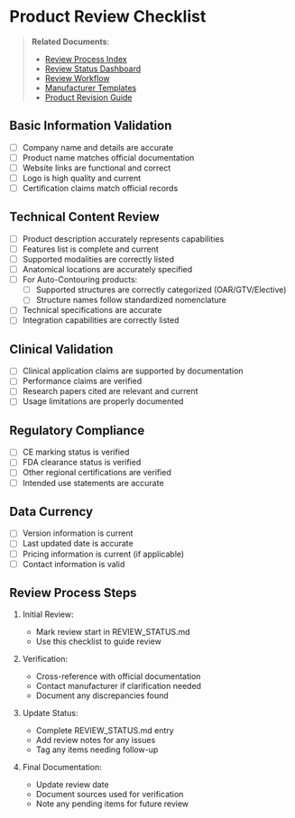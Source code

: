 # Product Review Checklist

> **Related Documents**:
> - [Review Process Index](./REVIEW_INDEX.md)
> - [Review Status Dashboard](./REVIEW_STATUS.md)
> - [Review Workflow](./REVIEW_WORKFLOW.md)
> - [Manufacturer Templates](./MANUFACTURER_TEMPLATES.md)
> - [Product Revision Guide](./PRODUCTS_REVISION.md)

## Basic Information Validation
- [ ] Company name and details are accurate
- [ ] Product name matches official documentation
- [ ] Website links are functional and correct
- [ ] Logo is high quality and current
- [ ] Certification claims match official records

## Technical Content Review
- [ ] Product description accurately represents capabilities
- [ ] Features list is complete and current
- [ ] Supported modalities are correctly listed
- [ ] Anatomical locations are accurately specified
- [ ] For Auto-Contouring products:
  - [ ] Supported structures are correctly categorized (OAR/GTV/Elective)
  - [ ] Structure names follow standardized nomenclature
- [ ] Technical specifications are accurate
- [ ] Integration capabilities are correctly listed

## Clinical Validation
- [ ] Clinical application claims are supported by documentation
- [ ] Performance claims are verified
- [ ] Research papers cited are relevant and current
- [ ] Usage limitations are properly documented

## Regulatory Compliance
- [ ] CE marking status is verified
- [ ] FDA clearance status is verified
- [ ] Other regional certifications are verified
- [ ] Intended use statements are accurate

## Data Currency
- [ ] Version information is current
- [ ] Last updated date is accurate
- [ ] Pricing information is current (if applicable)
- [ ] Contact information is valid

## Review Process Steps
1. Initial Review:
   - Mark review start in REVIEW_STATUS.md
   - Use this checklist to guide review
   
2. Verification:
   - Cross-reference with official documentation
   - Contact manufacturer if clarification needed
   - Document any discrepancies found

3. Update Status:
   - Complete REVIEW_STATUS.md entry
   - Add review notes for any issues
   - Tag any items needing follow-up

4. Final Documentation:
   - Update review date
   - Document sources used for verification
   - Note any pending items for future review
